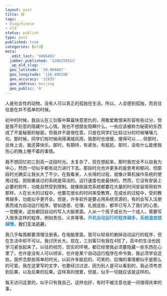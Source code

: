 ```yaml
---
layout: post
title: 寂
tags:
- blogchinese
- old
status: publish
type: post
published: true
categories: [old]
meta:
  _edit_last: '9466465'
  jabber_published: '1286259513'
  _wp_old_slug: ''
  geo_latitude: '39.904667'
  geo_longitude: '116.408198'
  geo_accuracy: '31935'
  geo_address: beijing
  geo_public: '0'
---
```

人是社会性的动物。没有人可以真正的孤独在生活。所以，人会感到孤独，而且往往是在并不孤单的时候。

初中的时候，我自认在三剑客中算最快意恩仇的，用敢爱敢恨来形容有些过分，但是我不刻意的隐藏什么心情。我也不想朋友隐瞒什么，一些应该被称为秘密的东西成了不是秘密的秘密。但我并不是很在意，只是在同学们比较过分的时候嚷嚷几句。那时候，同学们有时候闹得满城风雨，我那时也很傻，傻得可以……但那时，总体上说，我还算快乐。那时，有期待，有紧张，有尴尬。那时，没有什么能使我伤心的晚上睡不着的事情。

我不想回忆初三到高一这段时光。太复杂了，现在想起来，那时我完全不以自我为中心，然而一切似乎都有动力进行下去。那段时光也许更多的是思考和郁闷，但那段时光确实让我长大了不少。在我看来，人长得的过程，就像计算机操作系统的使用过程。刚刚重装过的系统是简洁的，运行速度也是最快的。然而，它没有安装上必要的软件，功能自然受到限制。就像刚装完系统都要花大量的时间安装常用软件那样，人在长大的过程中，也要花很长的时间来受教育。在成长的过程中，受的教育越多，功能似乎更齐全。但是，许多软件是要占用系统资源的，有的会写入注册表而成为自动运行程序。譬如道德、伦理、礼貌这些，都早已写入了我们的心里。一觉醒来，这些都回自动的写入大脑里面。人从一个孩子成长为一个成人，需要写入很多这样的程序，例如责任、义务等等。<span style="color:#338fcc;"><strong>开机自动运行的程序越多，系统速度就越慢。</strong></span><span style="color:#000000;">我们无法逃避。</span>

我几乎每周都要清理注册表。在电脑里面，我可以轻易的删掉自动运行的程序，但在生活中却不可以。我讨厌长大。现在，三剑客只有我在4班了，高中的生活也因学习紧张起来了。以往的经历，现实的环境，都已经使我必须要隐藏一些东西在心里了。也许是没有人可以倾诉，也许是某个自动运行程序在命令我，我必须学会这些。我怀念那些简单的时光，以前许多尴尬的、可笑的、后悔的事情都似乎是那么的可爱。我在这里写的文字，也要经过过滤，因为别人是可以看到的，我必须考虑到后果，以及后果的后果。这样真的很累，但是，似乎一切就应该是这样的。

每天访问这里的，似乎只有我自己，这样也好，有时不被注意也是一间值得庆幸的事。
